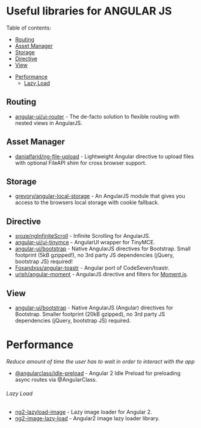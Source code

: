 # Useful libraries for ANGULAR JS

Table of contents:
* [Routing](#routing)
* [Asset Manager](#asset-manager)
* [Storage](#storage)
* [Directive](#directive)
* [View](#view)
- [Performance](#performance)
    - [Lazy Load](#lazy-load)


## Routing
* [angular-ui/ui-router](https://github.com/angular-ui/ui-router) - The de-facto solution to flexible routing with nested views in AngularJS.

## Asset Manager
* [danialfarid/ng-file-upload](https://github.com/danialfarid/ng-file-upload) - Lightweight Angular directive to upload files with optional FileAPI shim for cross browser support.

## Storage
* [grevory/angular-local-storage](https://github.com/grevory/angular-local-storage) - An AngularJS module that gives you access to the browsers local storage with cookie fallback.

## Directive
* [sroze/ngInfiniteScroll](https://github.com/sroze/ngInfiniteScroll/) - Infinite Scrolling for AngularJS.
* [angular-ui/ui-tinymce](https://github.com/angular-ui/ui-tinymce) - AngularUI wrapper for TinyMCE.
* [angular-ui/bootstrap](https://github.com/angular-ui/bootstrap) - Native AngularJS directives for Bootstrap. Small footprint (5kB gzipped!), no 3rd party JS dependencies (jQuery, bootstrap JS) required!
* [Foxandxss/angular-toastr](https://github.com/Foxandxss/angular-toastr) - Angular port of CodeSeven/toastr.
* [urish/angular-moment](https://github.com/urish/angular-moment) - AngularJS directive and filters for [Moment.js](https://momentjs.com/).


## View
* [angular-ui/bootstrap](https://github.com/angular-ui/bootstrap) - Native AngularJS (Angular) directives for Bootstrap. Smaller footprint (20kB gzipped), no 3rd party JS dependencies (jQuery, bootstrap JS) required. 

# Performance

*Reduce amount of time the user has to wait in order to interact with the app*

 - [@angularclass/idle-preload](https://github.com/AngularClass/angular2-idle-preload) - Angular 2 Idle Preload for preloading async routes via @AngularClass.

###### Lazy Load

 - [ng2-lazyload-image](https://github.com/tjoskar/ng2-lazyload-image) - Lazy image loader for Angular 2.
 - [ng2-image-lazy-load](https://github.com/NathanWalker/ng2-image-lazy-load) - Angular2 image lazy loader library.
